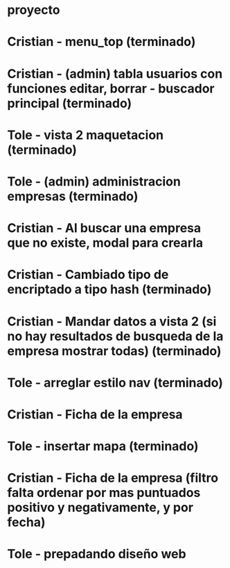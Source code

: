 # proyecto


# Cristian - menu_top (terminado)
# Cristian - (admin) tabla usuarios con funciones editar, borrar - buscador principal (terminado)

# Tole - vista 2 maquetacion (terminado)

# Tole - (admin) administracion empresas (terminado)
# Cristian - Al buscar una empresa que no existe, modal para crearla

# Cristian - Cambiado tipo de encriptado a tipo hash (terminado)                                     
# Cristian - Mandar datos a vista 2 (si no hay resultados de busqueda de la empresa mostrar todas) (terminado)

# Tole - arreglar estilo nav (terminado)
# Cristian - Ficha de la empresa

# Tole - insertar mapa (terminado)
# Cristian - Ficha de la empresa (filtro falta ordenar por mas puntuados positivo y negativamente, y por fecha)

# Tole - prepadando diseño web
